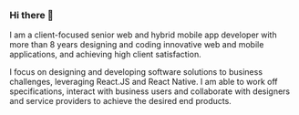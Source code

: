 <br>
<p><h3>Hi there 👋</h3>I am a client-focused senior web and hybrid mobile app developer with more than 8 years designing and coding innovative web and mobile applications, and achieving high client satisfaction.

I focus on designing and developing software solutions to business challenges, leveraging React.JS and React Native.
I am able to work off specifications, interact with business users and collaborate with designers and service providers to achieve the desired end products.</p>
